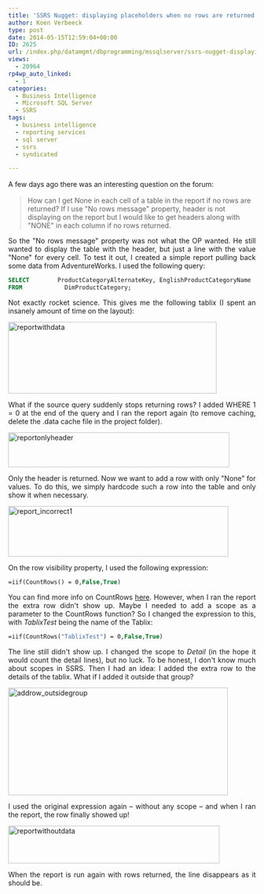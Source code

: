 ```yaml
---
title: 'SSRS Nugget: displaying placeholders when no rows are returned'
author: Koen Verbeeck
type: post
date: 2014-05-15T12:59:04+00:00
ID: 2625
url: /index.php/datamgmt/dbprogramming/mssqlserver/ssrs-nugget-displaying-placeholders-when-no-rows-are-returned/
views:
  - 20964
rp4wp_auto_linked:
  - 1
categories:
  - Business Intelligence
  - Microsoft SQL Server
  - SSRS
tags:
  - business intelligence
  - reporting services
  - sql server
  - ssrs
  - syndicated

---
```

<p style="text-align: justify">
  <span style="line-height: 1.5em">A few days ago there was an interesting question on the forum:</span>
</p>

> How can I get None in each cell of a table in the report if no rows are returned? If I use "No rows message" property, header is not displaying on the report but I would like to get headers along with "NONE" in each column if no rows returned.

<p style="text-align: justify">
  So the "No rows message" property was not what the OP wanted. He still wanted to display the table with the header, but just a line with the value "None" for every cell. To test it out, I created a simple report pulling back some data from AdventureWorks. I used the following query:
</p>

```sql
SELECT        ProductCategoryAlternateKey, EnglishProductCategoryName
FROM            DimProductCategory;
```
<p style="text-align: justify">
  Not exactly rocket science. This gives me the following tablix (I spent an insanely amount of time on the layout):
</p>

<p style="text-align: justify">
  <a href="/wp-content/uploads/2014/05/reportwithdata.png"><img class="alignnone size-full wp-image-2630" alt="reportwithdata" src="/wp-content/uploads/2014/05/reportwithdata.png" width="424" height="146" srcset="/wp-content/uploads/2014/05/reportwithdata.png 424w, /wp-content/uploads/2014/05/reportwithdata-300x103.png 300w" sizes="(max-width: 424px) 100vw, 424px" /></a>
</p>

<p style="text-align: justify">
  What if the source query suddenly stops returning rows? I added WHERE 1 = 0 at the end of the query and I ran the report again (to remove caching, delete the .data cache file in the project folder).
</p>

<p style="text-align: justify">
  <a href="/wp-content/uploads/2014/05/reportonlyheader.png"><img class="alignnone size-full wp-image-2629" alt="reportonlyheader" src="/wp-content/uploads/2014/05/reportonlyheader.png" width="450" height="71" srcset="/wp-content/uploads/2014/05/reportonlyheader.png 450w, /wp-content/uploads/2014/05/reportonlyheader-300x47.png 300w" sizes="(max-width: 450px) 100vw, 450px" /></a>
</p>

<p style="text-align: justify">
  Only the header is returned. Now we want to add a row with only "None" for values. To do this, we simply hardcode such a row into the table and only show it when necessary.
</p>

<p style="text-align: justify">
  <a href="/wp-content/uploads/2014/05/report_incorrect1.png"><img class="alignnone size-full wp-image-2628" alt="report_incorrect1" src="/wp-content/uploads/2014/05/report_incorrect1.png" width="448" height="103" srcset="/wp-content/uploads/2014/05/report_incorrect1.png 448w, /wp-content/uploads/2014/05/report_incorrect1-300x68.png 300w" sizes="(max-width: 448px) 100vw, 448px" /></a>
</p>

<p style="text-align: justify">
  On the row visibility property, I used the following expression:
</p>

```vb
=iif(CountRows() = 0,False,True)
```
<p style="text-align: justify">
  You can find more info on CountRows <a href="http://technet.microsoft.com/en-us/library/ms156330(v=sql.100).aspx">here</a>. However, when I ran the report the extra row didn't show up. Maybe I needed to add a scope as a parameter to the CountRows function? So I changed the expression to this, with <em>TablixTest</em> being the name of the Tablix:
</p>

```vb
=iif(CountRows("TablixTest") = 0,False,True)
```
<p style="text-align: justify">
  The line still didn't show up. I changed the scope to <i>Detail</i> (in the hope it would count the detail lines), but no luck. To be honest, I don't know much about scopes in SSRS. Then I had an idea: I added the extra row to the details of the tablix. What if I added it outside that group?
</p>

<p style="text-align: justify">
  <a href="/wp-content/uploads/2014/05/addrow_outsidegroup.png"><img class="alignnone size-full wp-image-2632" alt="addrow_outsidegroup" src="/wp-content/uploads/2014/05/addrow_outsidegroup.png" width="447" height="219" srcset="/wp-content/uploads/2014/05/addrow_outsidegroup.png 447w, /wp-content/uploads/2014/05/addrow_outsidegroup-300x146.png 300w" sizes="(max-width: 447px) 100vw, 447px" /></a>
</p>

<p style="text-align: justify">
  I used the original expression again – without any scope – and when I ran the report, the row finally showed up!
</p>

<p style="text-align: justify">
  <a href="/wp-content/uploads/2014/05/reportwithoutdata.png"><img class="alignnone size-full wp-image-2631" alt="reportwithoutdata" src="/wp-content/uploads/2014/05/reportwithoutdata.png" width="430" height="77" srcset="/wp-content/uploads/2014/05/reportwithoutdata.png 430w, /wp-content/uploads/2014/05/reportwithoutdata-300x53.png 300w" sizes="(max-width: 430px) 100vw, 430px" /></a>
</p>

<p style="text-align: justify">
  When the report is run again with rows returned, the line disappears as it should be.
</p>